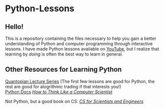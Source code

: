 # Python-Lessons

## Hello! 

This is a repository containing the files necessary to help you gain a better understanding of Python and computer programming through interactive lessons. I have made Python lessons available on [YouTube](https://www.youtube.com/channel/UCCX8LYbO8WgS-kisv55CKPg/featured), but I realize that learning by <em>doing</em> is often the best way to learn in general.


## Other Resources for Learning Python
[Quantopian Lecture Series](https://www.quantopian.com/lectures#Introduction-to-Python) (The first few lessons are good for Python, the rest are good for alogrithmic trading if that interests you!)  
[Python Docs](https://docs.python.org/3/)
[<em>How to Think Like a Computer Scientist</em>](http://www.greenteapress.com/thinkpython/thinkCSpy.pdf)

Not Python, but a good book on CS:
[<em>CS for Scientists and Engineers</em>](https://www.cs.hmc.edu/twiki/pub/CS5/WebHome/cs5book.pdf)

